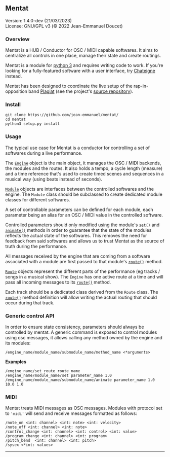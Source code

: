## Mentat

<div class="version">
Version: 1.4.0-dev (21/03/2023)
<br/>
License: GNU/GPL v3 (© 2022 Jean-Emmanuel Doucet)
</div>

### Overview

Mentat is a HUB / Conductor for OSC / MIDI capable softwares. It aims to centralize all controls in one place, manage their state and create routings.

Mentat is a module for [python 3](https://www.python.org/) and requires writing code to work. If you're looking for a fully-featured software with a user interface, try [Chateigne](https://benjamin.kuperberg.fr/chataigne/en) instead.

Mentat has been designed to coordinate the live setup of the rap-in-opposition band [Plagiat](https://plagiat.org/clips) (see the project's [source repository](https://github.com/PlagiatBros/PlagiatSetupII/)).

### Install

```
git clone https://github.com/jean-emmanuel/mentat/
cd mentat
python3 setup.py install
```

### Usage

The typical use case for Mentat is a conductor for controlling a set of softwares during a live performance.

The [`Engine`](#engine) object is the main object, it manages the OSC / MIDI backends, the modules and the routes. It also holds a tempo, a cycle length (measure) and a time reference that's used to create timed scenes and sequences in a musical way (using beats instead of seconds).

[`Module`](#module) objects are interfaces between the controlled softwares and the engine. The `Module` class should be subclassed to
create dedicated module classes for different softwares.

A set of controllable parameters can be defined for each module, each parameter being an alias for an OSC / MIDI value in the controlled software.

Controlled parameters should only modified using the module's [`set()`](#module.set) and [`animate()`](#module.animate) methods in order to guarantee that the state of the modules reflects the actual state of the softwares. This removes the need for feedback from said softwares and allows us to trust Mentat as the source of truth during the performance.

All messages received by the engine that are coming from a software associated with a module are first passed to that module's  [`route()`](#module.route) method.

[`Route`](#route) objects represent the different parts of the performance (eg tracks / songs in a musical show). The `Engine` has one active route at a time and will pass all incoming messages to its [`route()`](#route.route) method.

Each track should be a dedicated class derived from the `Route` class. The [`route()`](#route.route) method definition will allow writing the actual routing that should occur during that track.


### Generic control API

In order to ensure state consistency, parameters should always be controlled by mentat. A generic command is exposed to control modules using osc messages, it allows calling any method owned by the engine and its modules:


`/engine_name/module_name/submodule_name/method_name <*arguments>`

**Examples**

```
/engine_name/set_route route_name
/engine_name/module_name/set parameter_name 1.0
/engine_name/module_name/submodule_name/animate parameter_name 1.0 10.0 1.0
```

### MIDI

Mentat treats MIDI messages as OSC messages. Modules with protocol set to `'midi'` will send and receive messages formatted as follows:


```
/note_on <int: channel> <int: note> <int: velocity>
/note_off <int: channel> <int: note>
/control_change <int: channel> <int: control> <int: value>
/program_change <int: channel> <int: program>
/pitch_bend  <int: channel> <int: pitch>
/sysex <*int: values>
```

----
